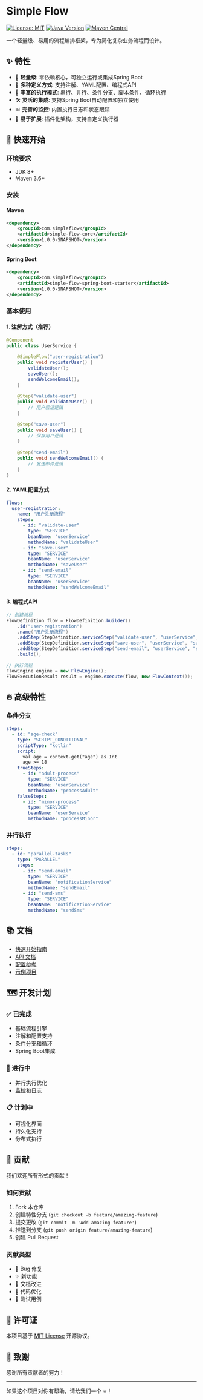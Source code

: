 # Simple Flow

[![License: MIT](https://img.shields.io/badge/License-MIT-yellow.svg)](https://opensource.org/licenses/MIT)
[![Java Version](https://img.shields.io/badge/Java-8%2B-blue.svg)](https://www.oracle.com/java/)
[![Maven Central](https://img.shields.io/badge/Maven%20Central-1.0.0--SNAPSHOT-green.svg)](https://search.maven.org/)

一个轻量级、易用的流程编排框架，专为简化复杂业务流程而设计。

## ✨ 特性

- 🚀 **轻量级**: 零依赖核心，可独立运行或集成Spring Boot
- 📝 **多种定义方式**: 支持注解、YAML配置、编程式API
- 🔀 **丰富的执行模式**: 串行、并行、条件分支、脚本条件、循环执行
- 🛠️ **灵活的集成**: 支持Spring Boot自动配置和独立使用
- 📊 **完善的监控**: 内置执行日志和状态跟踪
- 🔧 **易于扩展**: 插件化架构，支持自定义执行器

## 🚀 快速开始

### 环境要求
- JDK 8+
- Maven 3.6+

### 安装

#### Maven
```xml
<dependency>
    <groupId>com.simpleflow</groupId>
    <artifactId>simple-flow-core</artifactId>
    <version>1.0.0-SNAPSHOT</version>
</dependency>
```

#### Spring Boot
```xml
<dependency>
    <groupId>com.simpleflow</groupId>
    <artifactId>simple-flow-spring-boot-starter</artifactId>
    <version>1.0.0-SNAPSHOT</version>
</dependency>
```

### 基本使用

#### 1. 注解方式（推荐）

```java
@Component
public class UserService {
    
    @SimpleFlow("user-registration")
    public void registerUser() {
        validateUser();
        saveUser();
        sendWelcomeEmail();
    }
    
    @Step("validate-user")
    public void validateUser() {
        // 用户验证逻辑
    }
    
    @Step("save-user")
    public void saveUser() {
        // 保存用户逻辑
    }
    
    @Step("send-email")
    public void sendWelcomeEmail() {
        // 发送邮件逻辑
    }
}
```

#### 2. YAML配置方式

```yaml
flows:
  user-registration:
    name: "用户注册流程"
    steps:
      - id: "validate-user"
        type: "SERVICE"
        beanName: "userService"
        methodName: "validateUser"
      - id: "save-user"
        type: "SERVICE"
        beanName: "userService"
        methodName: "saveUser"
      - id: "send-email"
        type: "SERVICE"
        beanName: "userService"
        methodName: "sendWelcomeEmail"
```

#### 3. 编程式API

```java
// 创建流程
FlowDefinition flow = FlowDefinition.builder()
    .id("user-registration")
    .name("用户注册流程")
    .addStep(StepDefinition.serviceStep("validate-user", "userService", "validateUser"))
    .addStep(StepDefinition.serviceStep("save-user", "userService", "saveUser"))
    .addStep(StepDefinition.serviceStep("send-email", "userService", "sendWelcomeEmail"))
    .build();

// 执行流程
FlowEngine engine = new FlowEngine();
FlowExecutionResult result = engine.execute(flow, new FlowContext());
```

## 🔥 高级特性

### 条件分支
```yaml
steps:
  - id: "age-check"
    type: "SCRIPT_CONDITIONAL"
    scriptType: "kotlin"
    script: |
      val age = context.get("age") as Int
      age >= 18
    trueSteps:
      - id: "adult-process"
        type: "SERVICE"
        beanName: "userService"
        methodName: "processAdult"
    falseSteps:
      - id: "minor-process"
        type: "SERVICE"
        beanName: "userService"
        methodName: "processMinor"
```

### 并行执行
```yaml
steps:
  - id: "parallel-tasks"
    type: "PARALLEL"
    steps:
      - id: "send-email"
        type: "SERVICE"
        beanName: "notificationService"
        methodName: "sendEmail"
      - id: "send-sms"
        type: "SERVICE"
        beanName: "notificationService"
        methodName: "sendSms"
```

## 📚 文档

- [快速开始指南](docs/quick-start.md)
- [API 文档](docs/api.md)
- [配置参考](docs/configuration.md)
- [示例项目](examples/)

## 🗺️ 开发计划

### ✅ 已完成
- 基础流程引擎
- 注解和配置支持
- 条件分支和循环
- Spring Boot集成

### 🚧 进行中
- 并行执行优化
- 监控和日志

### 📋 计划中
- 可视化界面
- 持久化支持
- 分布式执行

## 🤝 贡献

我们欢迎所有形式的贡献！

### 如何贡献
1. Fork 本仓库
2. 创建特性分支 (`git checkout -b feature/amazing-feature`)
3. 提交更改 (`git commit -m 'Add amazing feature'`)
4. 推送到分支 (`git push origin feature/amazing-feature`)
5. 创建 Pull Request

### 贡献类型
- 🐛 Bug 修复
- ✨ 新功能
- 📝 文档改进
- 🎨 代码优化
- 🧪 测试用例

## 📄 许可证

本项目基于 [MIT License](LICENSE) 开源协议。

## 🙏 致谢

感谢所有贡献者的努力！

---

如果这个项目对你有帮助，请给我们一个 ⭐️！